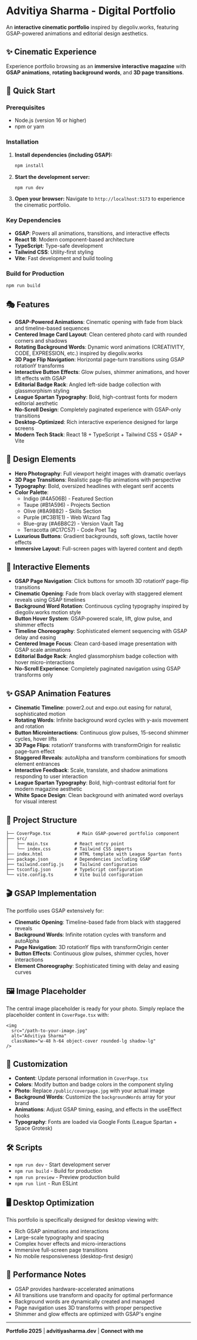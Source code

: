 # Advitiya Sharma - Digital Portfolio

An **interactive cinematic portfolio** inspired by diegoliv.works, featuring GSAP-powered animations and editorial design aesthetics.

## ✨ Cinematic Experience

Experience portfolio browsing as an **immersive interactive magazine** with **GSAP animations**, **rotating background words**, and **3D page transitions**.

## 🚀 Quick Start

### Prerequisites
- Node.js (version 16 or higher)
- npm or yarn

### Installation

1. **Install dependencies (including GSAP):**
   ```bash
   npm install
   ```

2. **Start the development server:**
   ```bash
   npm run dev
   ```

3. **Open your browser:**
   Navigate to `http://localhost:5173` to experience the cinematic portfolio.

### Key Dependencies

- **GSAP**: Powers all animations, transitions, and interactive effects
- **React 18**: Modern component-based architecture
- **TypeScript**: Type-safe development
- **Tailwind CSS**: Utility-first styling
- **Vite**: Fast development and build tooling

### Build for Production

```bash
npm run build
```

## 🎭 Features

- **GSAP-Powered Animations**: Cinematic opening with fade from black and timeline-based sequences
- **Centered Image Card Layout**: Clean centered photo card with rounded corners and shadows
- **Rotating Background Words**: Dynamic word animations (CREATIVITY, CODE, EXPRESSION, etc.) inspired by diegoliv.works
- **3D Page Flip Navigation**: Horizontal page-turn transitions using GSAP rotationY transforms
- **Interactive Button Effects**: Glow pulses, shimmer animations, and hover lift effects with GSAP
- **Editorial Badge Rack**: Angled left-side badge collection with glassmorphism styling
- **League Spartan Typography**: Bold, high-contrast fonts for modern editorial aesthetic
- **No-Scroll Design**: Completely paginated experience with GSAP-only transitions
- **Desktop-Optimized**: Rich interactive experience designed for large screens
- **Modern Tech Stack**: React 18 + TypeScript + Tailwind CSS + GSAP + Vite

## 🎨 Design Elements

- **Hero Photography**: Full viewport height images with dramatic overlays
- **3D Page Transitions**: Realistic page-flip animations with perspective
- **Typography**: Bold, oversized headlines with elegant serif accents
- **Color Palette**: 
  - Indigo (#4A506B) - Featured Section
  - Taupe (#B1A596) - Projects Section
  - Olive (#8A9B82) - Skills Section
  - Purple (#C3B1E1) - Web Wizard Tag
  - Blue-gray (#A6B8C2) - Version Vault Tag
  - Terracotta (#C17C57) - Code Poet Tag
- **Luxurious Buttons**: Gradient backgrounds, soft glows, tactile hover effects
- **Immersive Layout**: Full-screen pages with layered content and depth

## 🎯 Interactive Elements

- **GSAP Page Navigation**: Click buttons for smooth 3D rotationY page-flip transitions
- **Cinematic Opening**: Fade from black overlay with staggered element reveals using GSAP timelines
- **Background Word Rotation**: Continuous cycling typography inspired by diegoliv.works motion style
- **Button Hover System**: GSAP-powered scale, lift, glow pulse, and shimmer effects
- **Timeline Choreography**: Sophisticated element sequencing with GSAP delay and easing
- **Centered Image Focus**: Clean card-based image presentation with GSAP scale animations
- **Editorial Badge Rack**: Angled glassmorphism badge collection with hover micro-interactions
- **No-Scroll Experience**: Completely paginated navigation using GSAP transforms only

## ✨ GSAP Animation Features

- **Cinematic Timeline**: power2.out and expo.out easing for natural, sophisticated motion
- **Rotating Words**: Infinite background word cycles with y-axis movement and rotation
- **Button Microinteractions**: Continuous glow pulses, 15-second shimmer cycles, hover lifts
- **3D Page Flips**: rotationY transforms with transformOrigin for realistic page-turn effect
- **Staggered Reveals**: autoAlpha and transform combinations for smooth element entrances
- **Interactive Feedback**: Scale, translate, and shadow animations responding to user interaction
- **League Spartan Typography**: Bold, high-contrast editorial font for modern magazine aesthetic
- **White Space Design**: Clean background with animated word overlays for visual interest

## 📁 Project Structure

```
├── CoverPage.tsx          # Main GSAP-powered portfolio component
├── src/
│   ├── main.tsx          # React entry point
│   └── index.css         # Tailwind CSS imports
├── index.html            # HTML template with League Spartan fonts
├── package.json          # Dependencies including GSAP
├── tailwind.config.js    # Tailwind configuration
├── tsconfig.json         # TypeScript configuration
└── vite.config.ts        # Vite build configuration
```

## 🎬 GSAP Implementation

The portfolio uses GSAP extensively for:

- **Cinematic Opening**: Timeline-based fade from black with staggered reveals
- **Background Words**: Infinite rotation cycles with transform and autoAlpha
- **Page Navigation**: 3D rotationY flips with transformOrigin center
- **Button Effects**: Continuous glow pulses, shimmer cycles, hover interactions
- **Element Choreography**: Sophisticated timing with delay and easing curves

## 🖼️ Image Placeholder

The central image placeholder is ready for your photo. Simply replace the placeholder content in `CoverPage.tsx` with:

```tsx
<img 
  src="/path-to-your-image.jpg" 
  alt="Advitiya Sharma" 
  className="w-48 h-64 object-cover rounded-lg shadow-lg"
/>
```

## 🎯 Customization

- **Content**: Update personal information in `CoverPage.tsx`
- **Colors**: Modify button and badge colors in the component styling
- **Photo**: Replace `/public/coverpage.jpg` with your actual image
- **Background Words**: Customize the `backgroundWords` array for your brand
- **Animations**: Adjust GSAP timing, easing, and effects in the useEffect hooks
- **Typography**: Fonts are loaded via Google Fonts (League Spartan + Space Grotesk)

## 🛠️ Scripts

- `npm run dev` - Start development server
- `npm run build` - Build for production
- `npm run preview` - Preview production build
- `npm run lint` - Run ESLint

## 🖥️ Desktop Optimization

This portfolio is specifically designed for desktop viewing with:
- Rich GSAP animations and interactions
- Large-scale typography and spacing
- Complex hover effects and micro-interactions
- Immersive full-screen page transitions
- No mobile responsiveness (desktop-first design)

## 🚀 Performance Notes

- GSAP provides hardware-accelerated animations
- All transitions use transform and opacity for optimal performance
- Background words are dynamically created and managed
- Page navigation uses 3D transforms with proper perspective
- Shimmer and glow effects are optimized with GSAP's engine

---

**Portfolio 2025** | **advitiyasharma.dev** | **Connect with me** 
